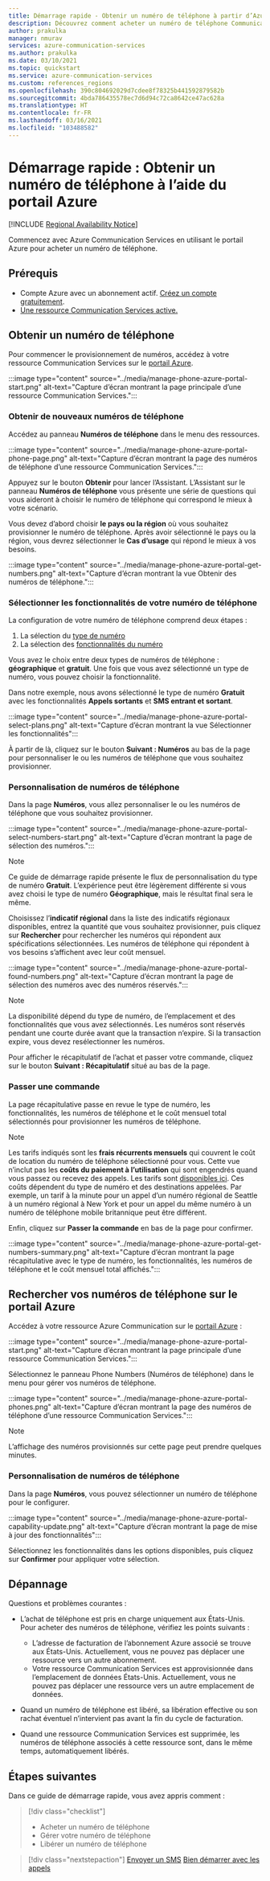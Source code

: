```yaml
---
title: Démarrage rapide - Obtenir un numéro de téléphone à partir d’Azure Communication Services
description: Découvrez comment acheter un numéro de téléphone Communication Services à l’aide du portail Azure.
author: prakulka
manager: nmurav
services: azure-communication-services
ms.author: prakulka
ms.date: 03/10/2021
ms.topic: quickstart
ms.service: azure-communication-services
ms.custom: references_regions
ms.openlocfilehash: 390c804692029d7cdee8f78325b441592879582b
ms.sourcegitcommit: 4bda786435578ec7d6d94c72ca8642ce47ac628a
ms.translationtype: HT
ms.contentlocale: fr-FR
ms.lasthandoff: 03/16/2021
ms.locfileid: "103488582"
---
```

# <a name="quickstart-get-a-phone-number-using-the-azure-portal"></a>Démarrage rapide : Obtenir un numéro de téléphone à l’aide du portail Azure

[!INCLUDE [Regional Availability Notice](../../includes/regional-availability-include.md)]

Commencez avec Azure Communication Services en utilisant le portail Azure pour acheter un numéro de téléphone.

## <a name="prerequisites"></a>Prérequis

- Compte Azure avec un abonnement actif. [Créez un compte gratuitement](https://azure.microsoft.com/free/?WT.mc_id=A261C142F).
- [Une ressource Communication Services active.](../create-communication-resource.md)

## <a name="get-a-phone-number"></a>Obtenir un numéro de téléphone

Pour commencer le provisionnement de numéros, accédez à votre ressource Communication Services sur le [portail Azure](https://portal.azure.com).

:::image type="content" source="../media/manage-phone-azure-portal-start.png" alt-text="Capture d’écran montrant la page principale d’une ressource Communication Services.":::

### <a name="getting-new-phone-numbers"></a>Obtenir de nouveaux numéros de téléphone

Accédez au panneau **Numéros de téléphone** dans le menu des ressources.

:::image type="content" source="../media/manage-phone-azure-portal-phone-page.png" alt-text="Capture d’écran montrant la page des numéros de téléphone d’une ressource Communication Services.":::

Appuyez sur le bouton **Obtenir** pour lancer l’Assistant. L’Assistant sur le panneau **Numéros de téléphone** vous présente une série de questions qui vous aideront à choisir le numéro de téléphone qui correspond le mieux à votre scénario.

Vous devez d’abord choisir **le pays ou la région** où vous souhaitez provisionner le numéro de téléphone. Après avoir sélectionné le pays ou la région, vous devrez sélectionner le **Cas d’usage** qui répond le mieux à vos besoins.

:::image type="content" source="../media/manage-phone-azure-portal-get-numbers.png" alt-text="Capture d’écran montrant la vue Obtenir des numéros de téléphone.":::

### <a name="select-your-phone-number-features"></a>Sélectionner les fonctionnalités de votre numéro de téléphone

La configuration de votre numéro de téléphone comprend deux étapes :

1. La sélection du [type de numéro](../../concepts/telephony-sms/plan-solution.md#phone-number-types-in-azure-communication-services)
2. La sélection des [fonctionnalités du numéro](../../concepts/telephony-sms/plan-solution.md#phone-number-features-in-azure-communication-services)

Vous avez le choix entre deux types de numéros de téléphone : **géographique** et **gratuit**. Une fois que vous avez sélectionné un type de numéro, vous pouvez choisir la fonctionnalité.

Dans notre exemple, nous avons sélectionné le type de numéro **Gratuit** avec les fonctionnalités **Appels sortants** et **SMS entrant et sortant**.

:::image type="content" source="../media/manage-phone-azure-portal-select-plans.png" alt-text="Capture d’écran montrant la vue Sélectionner les fonctionnalités":::

À partir de là, cliquez sur le bouton **Suivant : Numéros** au bas de la page pour personnaliser le ou les numéros de téléphone que vous souhaitez provisionner.

### <a name="customizing-phone-numbers"></a>Personnalisation de numéros de téléphone

Dans la page **Numéros**, vous allez personnaliser le ou les numéros de téléphone que vous souhaitez provisionner.

:::image type="content" source="../media/manage-phone-azure-portal-select-numbers-start.png" alt-text="Capture d’écran montrant la page de sélection des numéros.":::

> [!NOTE]
> Ce guide de démarrage rapide présente le flux de personnalisation du type de numéro **Gratuit**. L’expérience peut être légèrement différente si vous avez choisi le type de numéro **Géographique**, mais le résultat final sera le même.

Choisissez l’**indicatif régional** dans la liste des indicatifs régionaux disponibles, entrez la quantité que vous souhaitez provisionner, puis cliquez sur **Rechercher** pour rechercher les numéros qui répondent aux spécifications sélectionnées. Les numéros de téléphone qui répondent à vos besoins s’affichent avec leur coût mensuel.

:::image type="content" source="../media/manage-phone-azure-portal-found-numbers.png" alt-text="Capture d’écran montrant la page de sélection des numéros avec des numéros réservés.":::

> [!NOTE]
> La disponibilité dépend du type de numéro, de l’emplacement et des fonctionnalités que vous avez sélectionnés.
> Les numéros sont réservés pendant une courte durée avant que la transaction n’expire. Si la transaction expire, vous devez resélectionner les numéros.

Pour afficher le récapitulatif de l’achat et passer votre commande, cliquez sur le bouton **Suivant : Récapitulatif** situé au bas de la page.

### <a name="place-order"></a>Passer une commande

La page récapitulative passe en revue le type de numéro, les fonctionnalités, les numéros de téléphone et le coût mensuel total sélectionnés pour provisionner les numéros de téléphone.

> [!NOTE]
> Les tarifs indiqués sont les **frais récurrents mensuels** qui couvrent le coût de location du numéro de téléphone sélectionné pour vous. Cette vue n’inclut pas les **coûts du paiement à l’utilisation** qui sont engendrés quand vous passez ou recevez des appels. Les tarifs sont [disponibles ici](../../concepts/pricing.md). Ces coûts dépendent du type de numéro et des destinations appelées. Par exemple, un tarif à la minute pour un appel d’un numéro régional de Seattle à un numéro régional à New York et pour un appel du même numéro à un numéro de téléphone mobile britannique peut être différent.

Enfin, cliquez sur **Passer la commande** en bas de la page pour confirmer.

:::image type="content" source="../media/manage-phone-azure-portal-get-numbers-summary.png" alt-text="Capture d’écran montrant la page récapitulative avec le type de numéro, les fonctionnalités, les numéros de téléphone et le coût mensuel total affichés.":::

## <a name="find-your-phone-numbers-on-the-azure-portal"></a>Rechercher vos numéros de téléphone sur le portail Azure

Accédez à votre ressource Azure Communication sur le [portail Azure](https://portal.azure.com) :

:::image type="content" source="../media/manage-phone-azure-portal-start.png" alt-text="Capture d’écran montrant la page principale d’une ressource Communication Services.":::

Sélectionnez le panneau Phone Numbers (Numéros de téléphone) dans le menu pour gérer vos numéros de téléphone.

:::image type="content" source="../media/manage-phone-azure-portal-phones.png" alt-text="Capture d’écran montrant la page des numéros de téléphone d’une ressource Communication Services.":::

> [!NOTE]
> L’affichage des numéros provisionnés sur cette page peut prendre quelques minutes.


### <a name="customizing-phone-numbers"></a>Personnalisation de numéros de téléphone

Dans la page **Numéros**, vous pouvez sélectionner un numéro de téléphone pour le configurer.

:::image type="content" source="../media/manage-phone-azure-portal-capability-update.png" alt-text="Capture d’écran montrant la page de mise à jour des fonctionnalités":::

Sélectionnez les fonctionnalités dans les options disponibles, puis cliquez sur **Confirmer** pour appliquer votre sélection.

## <a name="troubleshooting"></a>Dépannage

Questions et problèmes courantes :

- L’achat de téléphone est pris en charge uniquement aux États-Unis. Pour acheter des numéros de téléphone, vérifiez les points suivants :
  - L’adresse de facturation de l’abonnement Azure associé se trouve aux États-Unis. Actuellement, vous ne pouvez pas déplacer une ressource vers un autre abonnement.
  - Votre ressource Communication Services est approvisionnée dans l’emplacement de données États-Unis. Actuellement, vous ne pouvez pas déplacer une ressource vers un autre emplacement de données.

- Quand un numéro de téléphone est libéré, sa libération effective ou son rachat éventuel n’intervient pas avant la fin du cycle de facturation.

- Quand une ressource Communication Services est supprimée, les numéros de téléphone associés à cette ressource sont, dans le même temps, automatiquement libérés.

## <a name="next-steps"></a>Étapes suivantes

Dans ce guide de démarrage rapide, vous avez appris comment :

> [!div class="checklist"]
> * Acheter un numéro de téléphone
> * Gérer votre numéro de téléphone
> * Libérer un numéro de téléphone

> [!div class="nextstepaction"]
> [Envoyer un SMS](../telephony-sms/send.md)
> [Bien démarrer avec les appels](../voice-video-calling/getting-started-with-calling.md)
